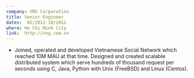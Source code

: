 ```yaml
---
company: VNG Corporation
title: Senior Engineer
dates:  02/2012-10/2012
where: Ho Chi Minh City
link:  http://vng.com.vn
---
```


- Joined, operated and developed Vietnamese Social Network which reached 10M MAU at that time. Designed and created scalable distributed system which serve hundreds of thousand request per seconds using C, Java, Python with Unix (FreeBSD) and Linux (Centos).

